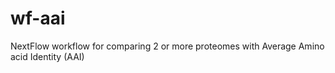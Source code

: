 # wf-aai
NextFlow workflow for comparing 2 or more proteomes with Average Amino acid Identity (AAI)
